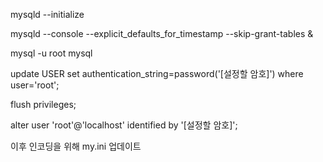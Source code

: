 mysqld --initialize

mysqld --console --explicit_defaults_for_timestamp --skip-grant-tables &

mysql -u root mysql

update USER set authentication_string=password('[설정할 암호]') where user='root';

flush privileges;

alter user 'root'@'localhost' identified by '[설정할 암호]';

이후 인코딩을 위해 my.ini 업데이트

